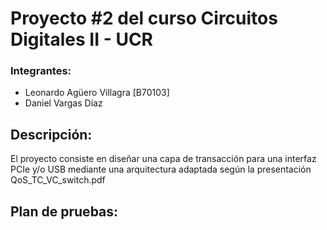 # Proyecto #2 del curso Circuitos Digitales II - UCR

### Integrantes:

* Leonardo Agüero Villagra [B70103]
* Daniel Vargas Díaz

## Descripción:

El proyecto consiste en diseñar una capa de transacción para una interfaz PCIe y/o USB mediante una arquitectura adaptada según la presentación QoS_TC_VC_switch.pdf

## Plan de pruebas:


